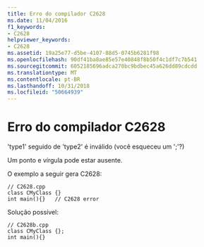 ```yaml
---
title: Erro do compilador C2628
ms.date: 11/04/2016
f1_keywords:
- C2628
helpviewer_keywords:
- C2628
ms.assetid: 19a25e77-d5be-4107-88d5-0745b6281f98
ms.openlocfilehash: 90df41ba8ae85e57e40848f8b50f4c1df7c7b541
ms.sourcegitcommit: 6052185696adca270bc9bdbec45a626dd89cdcdd
ms.translationtype: MT
ms.contentlocale: pt-BR
ms.lasthandoff: 10/31/2018
ms.locfileid: "50664939"
---
```

# <a name="compiler-error-c2628"></a>Erro do compilador C2628

'type1' seguido de 'type2' é inválido (você esqueceu um ';'?)

Um ponto e vírgula pode estar ausente.

O exemplo a seguir gera C2628:

```
// C2628.cpp
class CMyClass {}
int main(){}   // C2628 error
```

Solução possível:

```
// C2628b.cpp
class CMyClass {};
int main(){}
```